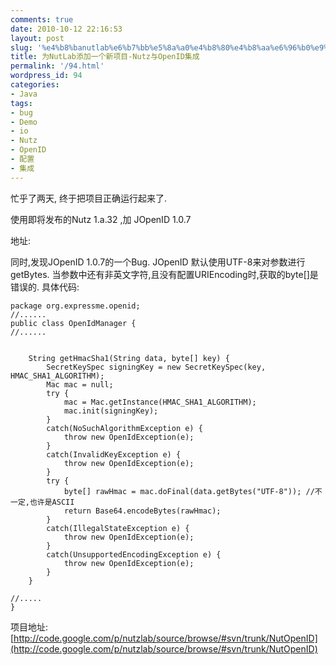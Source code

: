 ```yaml
---
comments: true
date: 2010-10-12 22:16:53
layout: post
slug: '%e4%b8%banutlab%e6%b7%bb%e5%8a%a0%e4%b8%80%e4%b8%aa%e6%96%b0%e9%a1%b9%e7%9b%ae-nutz%e4%b8%8eopenid%e9%9b%86%e6%88%90'
title: 为NutLab添加一个新项目-Nutz与OpenID集成
permalink: '/94.html'
wordpress_id: 94
categories:
- Java
tags:
- bug
- Demo
- io
- Nutz
- OpenID
- 配置
- 集成
---
```


忙乎了两天, 终于把项目正确运行起来了.

使用即将发布的Nutz 1.a.32 ,加 JOpenID 1.0.7

地址: [](http://code.google.com/p/nutzlab/source/browse/#svn/trunk/NutOpenID)

同时,发现JOpenID 1.0.7的一个Bug.
JOpenID 默认使用UTF-8来对参数进行getBytes. 当参数中还有非英文字符,且没有配置URIEncoding时,获取的byte[]是错误的.
具体代码:

    
    
    package org.expressme.openid;
    //......
    public class OpenIdManager {
    //......
    
    
        String getHmacSha1(String data, byte[] key) {
            SecretKeySpec signingKey = new SecretKeySpec(key, HMAC_SHA1_ALGORITHM);
            Mac mac = null;
            try {
                mac = Mac.getInstance(HMAC_SHA1_ALGORITHM);
                mac.init(signingKey);
            }
            catch(NoSuchAlgorithmException e) {
                throw new OpenIdException(e);
            }
            catch(InvalidKeyException e) {
                throw new OpenIdException(e);
            }
            try {
                byte[] rawHmac = mac.doFinal(data.getBytes("UTF-8")); //不一定,也许是ASCII
                return Base64.encodeBytes(rawHmac);
            }
            catch(IllegalStateException e) {
                throw new OpenIdException(e);
            }
            catch(UnsupportedEncodingException e) {
                throw new OpenIdException(e);
            }
        }
    
    //.....
    }
    


项目地址: [http://code.google.com/p/nutzlab/source/browse/#svn/trunk/NutOpenID](http://code.google.com/p/nutzlab/source/browse/#svn/trunk/NutOpenID)
